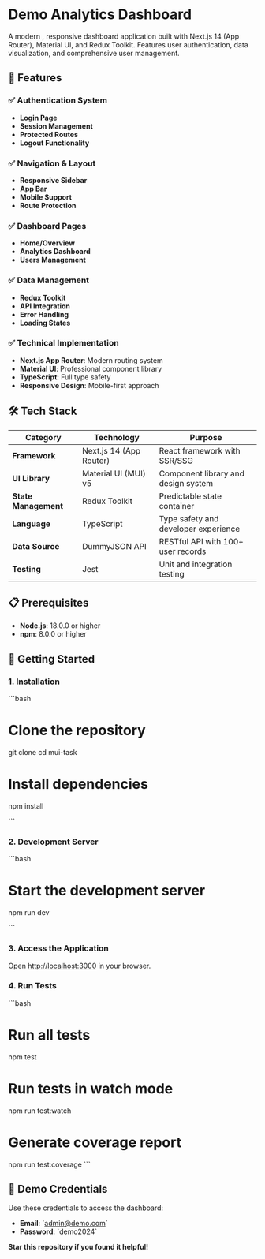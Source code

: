 # Demo Analytics Dashboard

A modern , responsive dashboard application built with Next.js 14 (App Router), Material UI, and Redux Toolkit. Features user authentication, data visualization, and comprehensive user management.

## 🚀 Features

### ✅ Authentication System

- **Login Page**
- **Session Management**
- **Protected Routes**
- **Logout Functionality**

### ✅ Navigation & Layout

- **Responsive Sidebar**
- **App Bar**
- **Mobile Support**
- **Route Protection**

### ✅ Dashboard Pages

- **Home/Overview**
- **Analytics Dashboard**
- **Users Management**

### ✅ Data Management

- **Redux Toolkit**
- **API Integration**
- **Error Handling**
- **Loading States**

### ✅ Technical Implementation

- **Next.js App Router**: Modern routing system
- **Material UI**: Professional component library
- **TypeScript**: Full type safety
- **Responsive Design**: Mobile-first approach

## 🛠 Tech Stack

| Category             | Technology                   | Purpose                              |
| -------------------- | ---------------------------- | ------------------------------------ |
| **Framework**        | Next.js 14 (App Router)      | React framework with SSR/SSG         |
| **UI Library**       | Material UI (MUI) v5         | Component library and design system  |
| **State Management** | Redux Toolkit                | Predictable state container          |
| **Language**         | TypeScript                   | Type safety and developer experience |
| **Data Source**      | DummyJSON API                | RESTful API with 100+ user records   |
| **Testing**          | Jest                         | Unit and integration testing         |

## 📋 Prerequisites

- **Node.js**: 18.0.0 or higher
- **npm**: 8.0.0 or higher

## 🚀 Getting Started

### 1. Installation

\`\`\`bash

# Clone the repository

git clone <repository-url>
cd mui-task

# Install dependencies

npm install

\`\`\`

### 2. Development Server

\`\`\`bash

# Start the development server

npm run dev

\`\`\`

### 3. Access the Application

Open [http://localhost:3000](http://localhost:3000) in your browser.

### 4. Run Tests

\`\`\`bash

# Run all tests

npm test

# Run tests in watch mode

npm run test:watch

# Generate coverage report

npm run test:coverage
\`\`\`

## 🔑 Demo Credentials

Use these credentials to access the dashboard:

- **Email**: \`admin@demo.com\`
- **Password**: \`demo2024\`

**Star this repository if you found it helpful!**
